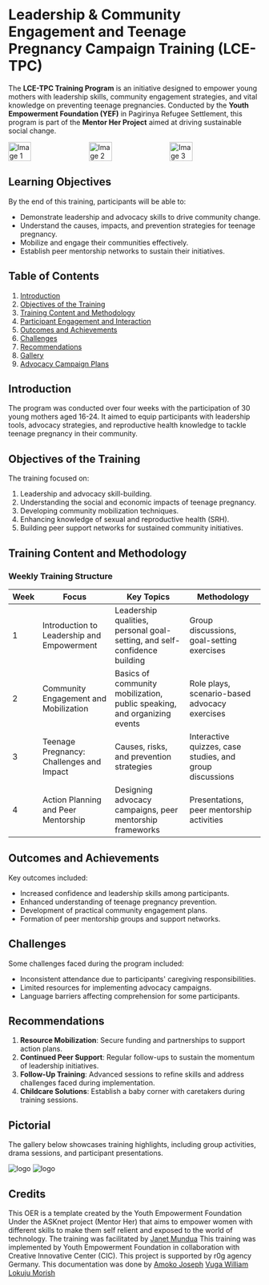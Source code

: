 
# Leadership & Community Engagement and Teenage Pregnancy Campaign Training (LCE-TPC)

The **LCE-TPC Training Program** is an initiative designed to empower young mothers with leadership skills, community engagement strategies, and vital knowledge on preventing teenage pregnancies. Conducted by the **Youth Empowerment Foundation (YEF)** in Pagirinya Refugee Settlement, this program is part of the **Mentor Her Project** aimed at driving sustainable social change.

<div style="display: flex; flex-wrap: wrap; gap: 10px;">
  <img src="https://github.com/user-attachments/assets/5cf9843d-3c74-4432-8fc0-0d0ff54d0c5d" width="30%" alt="Image 1">
  <img src="https://github.com/user-attachments/assets/41b11918-83b5-4ac7-aadc-ba4abbf038f2" width="30%" alt="Image 2">
  <img src="https://github.com/user-attachments/assets/919ce9d1-6809-4ab2-a598-2cd6ed8e578a" width="30%" alt="Image 3">
</div>

## Learning Objectives

By the end of this training, participants will be able to:
- Demonstrate leadership and advocacy skills to drive community change.
- Understand the causes, impacts, and prevention strategies for teenage pregnancy.
- Mobilize and engage their communities effectively.
- Establish peer mentorship networks to sustain their initiatives.

## Table of Contents
1. [Introduction](README.md#introduction)
2. [Objectives of the Training](README.md#objectives-of-the-training)
3. [Training Content and Methodology](README.md#training-content-and-methodology)
4. [Participant Engagement and Interaction](README.md#participant-engagement-and-interaction)
5. [Outcomes and Achievements](README.md#outcomes-and-achievements)
6. [Challenges](README.md#challenges)
7. [Recommendations](README.md#recommendations)
8. [Gallery](digital_materials/photo_gallery.md)
9. [Advocacy Campaign Plans](advocacy%20plans.md)

## Introduction

The program was conducted over four weeks with the participation of 30 young mothers aged 16-24. It aimed to equip participants with leadership tools, advocacy strategies, and reproductive health knowledge to tackle teenage pregnancy in their community. 

## Objectives of the Training

The training focused on:
1. Leadership and advocacy skill-building.
2. Understanding the social and economic impacts of teenage pregnancy.
3. Developing community mobilization techniques.
4. Enhancing knowledge of sexual and reproductive health (SRH).
5. Building peer support networks for sustained community initiatives.

## Training Content and Methodology

### Weekly Training Structure

| **Week** | **Focus**                                     | **Key Topics**                                                                                   | **Methodology**                                                                                          |
|----------|-----------------------------------------------|--------------------------------------------------------------------------------------------------|----------------------------------------------------------------------------------------------------------|
| 1        | Introduction to Leadership and Empowerment   | Leadership qualities, personal goal-setting, and self-confidence building                       | Group discussions, goal-setting exercises                                                               |
| 2        | Community Engagement and Mobilization        | Basics of community mobilization, public speaking, and organizing events                        | Role plays, scenario-based advocacy exercises                                                           |
| 3        | Teenage Pregnancy: Challenges and Impact     | Causes, risks, and prevention strategies                                                        | Interactive quizzes, case studies, and group discussions                                                |
| 4        | Action Planning and Peer Mentorship          | Designing advocacy campaigns, peer mentorship frameworks                                        | Presentations, peer mentorship activities                                                               |

## Outcomes and Achievements

Key outcomes included:
- Increased confidence and leadership skills among participants.
- Enhanced understanding of teenage pregnancy prevention.
- Development of practical community engagement plans.
- Formation of peer mentorship groups and support networks.

## Challenges

Some challenges faced during the program included:
- Inconsistent attendance due to participants' caregiving responsibilities.
- Limited resources for implementing advocacy campaigns.
- Language barriers affecting comprehension for some participants.

## Recommendations

1. **Resource Mobilization**: Secure funding and partnerships to support action plans.
2. **Continued Peer Support**: Regular follow-ups to sustain the momentum of leadership initiatives.
3. **Follow-Up Training**: Advanced sessions to refine skills and address challenges faced during implementation.
4. **Childcare Solutions**: Establish a baby corner with caretakers during training sessions.

## Pictorial

The gallery below showcases training highlights, including group activities, drama sessions, and participant presentations.

![logo](https://github.com/user-attachments/assets/99f9cb48-c072-422e-9232-48b4ebd6dbfe)
![logo](https://github.com/user-attachments/assets/fa405c0a-3e86-42d8-8848-75c9585854e8)

## Credits

This OER is a template created by the Youth Empowerment Foundation Under the ASKnet project (Mentor Her) that aims to empower women with different skills to make them self relient and exposed to the world of technology. The training was facilitated by  [Janet Mundua]( ) 
This training was implemented by Youth Empowerment Foundation in collaboration with Creative Innovative Center (CIC). This project is supported by r0g agency Germany.
This documentation was done by 
[Amoko Joseph](https://lead.asknet.community/profiles/Amoko-Joseph/)
[Vuga William](https://lead.asknet.community/profiles/Vuga-William/)
[Lokuju Morish](https://www.facebook.com/search/top?q=maurice%20lokuju%20dario )

